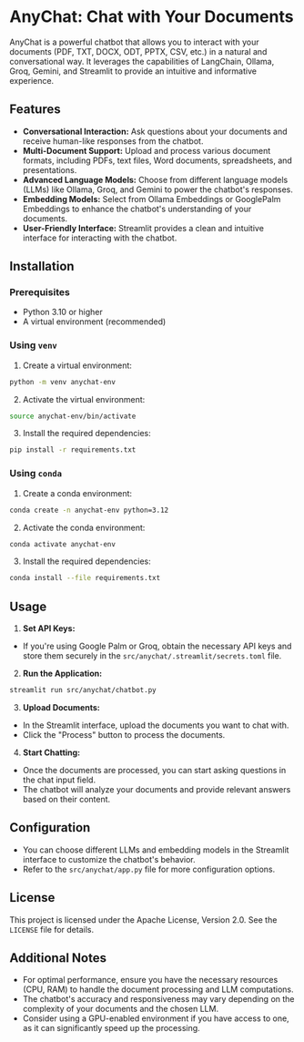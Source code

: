 # AnyChat: Chat with Your Documents

AnyChat is a powerful chatbot that allows you to interact with your documents (PDF, TXT, DOCX, ODT, PPTX, CSV, etc.) in a natural and conversational way. It leverages the capabilities of LangChain, Ollama, Groq, Gemini, and Streamlit to provide an intuitive and informative experience.

## Features

- **Conversational Interaction:** Ask questions about your documents and receive human-like responses from the chatbot.
- **Multi-Document Support:** Upload and process various document formats, including PDFs, text files, Word documents, spreadsheets, and presentations.
- **Advanced Language Models:** Choose from different language models (LLMs) like Ollama, Groq, and Gemini to power the chatbot's responses.
- **Embedding Models:** Select from Ollama Embeddings or GooglePalm Embeddings to enhance the chatbot's understanding of your documents.
- **User-Friendly Interface:** Streamlit provides a clean and intuitive interface for interacting with the chatbot.

## Installation

### Prerequisites

- Python 3.10 or higher
- A virtual environment (recommended)

### Using `venv`

1. Create a virtual environment:

```bash
python -m venv anychat-env
```

2. Activate the virtual environment:

```bash
source anychat-env/bin/activate
```

3. Install the required dependencies:

```bash
pip install -r requirements.txt
```

### Using `conda`

1. Create a conda environment:

```bash
conda create -n anychat-env python=3.12
```

2. Activate the conda environment:

```bash
conda activate anychat-env
```

3. Install the required dependencies:

```bash
conda install --file requirements.txt
```

## Usage

1. **Set API Keys:**
- If you're using Google Palm or Groq, obtain the necessary API keys and store them securely in the `src/anychat/.streamlit/secrets.toml` file.

2. **Run the Application:**

```bash
streamlit run src/anychat/chatbot.py
```

3. **Upload Documents:**
- In the Streamlit interface, upload the documents you want to chat with.
- Click the "Process" button to process the documents.

4. **Start Chatting:**
- Once the documents are processed, you can start asking questions in the chat input field.
- The chatbot will analyze your documents and provide relevant answers based on their content.

## Configuration

- You can choose different LLMs and embedding models in the Streamlit interface to customize the chatbot's behavior.
- Refer to the `src/anychat/app.py` file for more configuration options.

## License

This project is licensed under the Apache License, Version 2.0. See the `LICENSE` file for details.

## Additional Notes

- For optimal performance, ensure you have the necessary resources (CPU, RAM) to handle the document processing and LLM computations.
- The chatbot's accuracy and responsiveness may vary depending on the complexity of your documents and the chosen LLM.
- Consider using a GPU-enabled environment if you have access to one, as it can significantly speed up the processing.